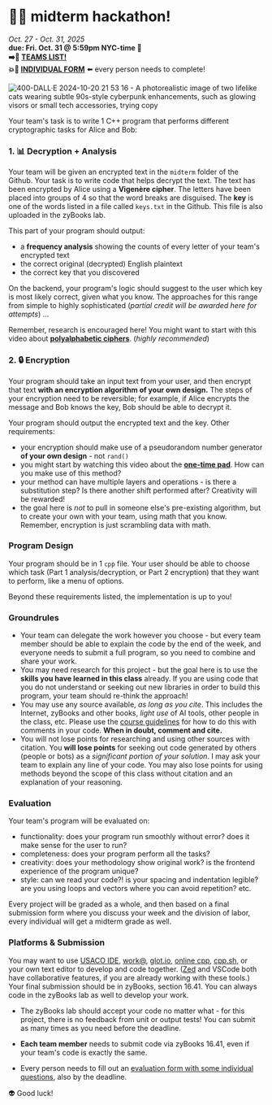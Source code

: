 # 🤖🔑 midterm hackathon! #

_Oct. 27 - Oct. 31, 2025_ \
**due: Fri. Oct. 31 @ 5:59pm NYC-time 🎃** \
**➡️👯 [TEAMS
LIST!](https://airtable.com/appNisQAaK2SV4aoi/shr78Ij1QAOiTCKPn/tblOhGY29sUGqhPVK)** \
**💥📄 [INDIVIDUAL FORM](https://airtable.com/appNisQAaK2SV4aoi/shrU3IdqKOjvUAurZ)** ⬅️ every person needs to complete!

![400-DALL·E 2024-10-20 21 53 16 - A photorealistic image of two lifelike
cats wearing subtle 90s-style cyberpunk enhancements, such as glowing
visors or small tech accessories, trying
copy](https://github.com/user-attachments/assets/3ca3ff98-a328-4e57-9178-74dd71a9b028)

Your team's task is to write 1 C++ program that performs different
cryptographic tasks for Alice and Bob:

### 1. 📊 Decryption + Analysis

Your team will be given an encrypted text in the `midterm` folder of the
Github. Your task is to write code that helps decrypt the text. The text
has been encrypted by Alice using a **Vigenère cipher**. The letters have
been placed into groups of 4 so that the word breaks are disguised. The
**key** is one of the words listed in a file called `keys.txt` in the
Github. This file is also uploaded in the zyBooks lab.

This part of your program should output:
- a **frequency analysis** showing the counts of every letter of your team's encrypted text
- the correct original (decrypted) English plaintext
- the correct key that you discovered

On the backend, your program's logic should suggest to the user which key is most likely correct, given what you know.
The approaches for this range from simple to highly sophisticated (_partial credit will be awarded here for attempts_) ... 

Remember, research is encouraged here! You might want
to start with this video about [**polyalphabetic
ciphers**](https://www.youtube.com/watch?v=BgFJD7oCmDE&list=PLSQl0a2vh4HA50QhFIirlEZRXG4yjcoGM&index=7).
(_highly recommended_)

### 2. 🔒 Encryption

Your program should take an input text from your user, and then encrypt
that text **with an encryption algorithm of your own design.** The steps
of your encryption need to be reversible; for example, if Alice encrypts
the message and Bob knows the key, Bob should be able to decrypt it.

Your program should output the encrypted text and the key. Other
requirements:
- your encryption should make use of a pseudorandom number generator **of
your own design** - not `rand()`
- you might start by watching this video about the [**one-time
pad**](https://www.youtube.com/watch?v=FlIG3TvQCBQ&list=PLSQl0a2vh4HA50QhFIirlEZRXG4yjcoGM&index=9).
How can you make use of this method?
- your method can have multiple layers and operations - is there a
substitution step? Is there another shift performed after? Creativity will
be rewarded!
- the goal here is _not_ to pull in someone else's pre-existing algorithm,
but to create your own with your team, using math that you know. Remember,
encryption is just scrambling data with math.

### Program Design

Your program should be in 1 `cpp` file. Your user should be able to choose
which task (Part 1 analysis/decryption, or Part 2 encryption) that they
want to perform, like a menu of options.

Beyond these requirements listed, the implementation is up to you!

### Groundrules

- Your team can delegate the work however you choose - but every team
member should be able to explain the code by the end of the week, and
everyone needs to submit a full program, so you need to combine and share
your work.
- You may need research for this project - but the goal here is to use the
**skills you have learned in this class** already. If you are using code
that you do not understand or seeking out new libraries in order to build
this program, your team should re-think the approach!
- You may use any source available, _as long as you cite_. This includes
the Internet, zyBooks and other books, _light use_ of AI tools, other
people in the class, etc. Please use the [course
guidelines](https://github.com/mab253/cpp_fall25/blob/main/ai-citations.md)
for how to do this with comments in your code. **When in doubt, comment and cite.**
- You will not lose points for researching and using other sources with
citation. You **will lose points** for seeking out code generated by
others (people or bots) as a _significant portion of your solution_. I may
ask your team to explain any line of your code. You may also lose points
for using methods beyond the scope of this class without citation and an
explanation of your reasoning.

### Evaluation

Your team's program will be evaluated on:
- functionality: does your program run smoothly without error? does it
make sense for the user to run?
- completeness: does your program perform all the tasks?
- creativity: does your methodology show original work? is the frontend experience of the program unique?
- style: can we read your code?! is your spacing and indentation legible?
are you using loops and vectors where you can avoid repetition? etc.

Every project will be graded as a whole, and then based on a final
submission form where you discuss your week and the division of labor,
every individual will get a midterm grade as well.

### Platforms & Submission

You may want to use [USACO IDE](https://ide.usaco.guide/), [work@](https://workat.tech/), [glot.io](https://glot.io/new/cpp), [online cpp](https://www.online-cpp.com/), [cpp.sh](https://cpp.sh/), or your own text editor to develop and
code together. ([Zed](https://zed.dev/docs/collaboration) and VSCode both have collaborative features, if you are already working with these tools.)
Your final submission should be in zyBooks, section 16.41. You can always code in the zyBooks lab as well to develop your work.

- The zyBooks lab should accept your code no matter what - for this
project, there is no feedback from unit or output tests! You can submit as
many times as you need before the deadline.

- **Each team member** needs to submit code via zyBooks 16.41, even if
your team's code is exactly the same.
- Every person needs to fill out an [evaluation form with some individual questions](https://airtable.com/appNisQAaK2SV4aoi/shrU3IdqKOjvUAurZ), also by the deadline.

👽 Good luck!

